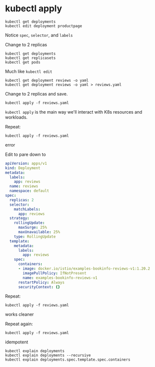 # kubectl apply


```shell
kubectl get deployments
kubectl edit deployment productpage 
```

Notice `spec`, `selector`, and `labels`

Change to 2 replicas

```shell
kubectl get deployments
kubectl get replicasets
kubectl get pods
```

Much like `kubectl edit`

```shell
kubectl get deployment reviews -o yaml
kubectl get deployment reviews -o yaml > reviews.yaml
```

Change to 2 replicas and save.

```shell 
kubectl apply -f reviews.yaml
```

`kubectl apply` is the main way we'll interact with K8s resources and workloads.

Repeat:

```shell 
kubectl apply -f reviews.yaml
```

error

Edit to pare down to

```yaml
apiVersion: apps/v1
kind: Deployment
metadata:
  labels:
    app: reviews
  name: reviews
  namespace: default
spec:
  replicas: 2
  selector:
    matchLabels:
      app: reviews
  strategy:
    rollingUpdate:
      maxSurge: 25%
      maxUnavailable: 25%
    type: RollingUpdate
  template:
    metadata:
      labels:
        app: reviews
    spec:
      containers:
      - image: docker.io/istio/examples-bookinfo-reviews-v1:1.20.2
        imagePullPolicy: IfNotPresent
        name: examples-bookinfo-reviews-v1
      restartPolicy: Always
      securityContext: {}
```

Repeat:

```shell
kubectl apply -f reviews.yaml
```

works cleaner

Repeat again:

```shell
kubectl apply -f reviews.yaml
```

idempotent

```shell
kubectl explain deployments
kubectl explain deployments --recursive
kubectl explain deployments.spec.template.spec.containers
```
